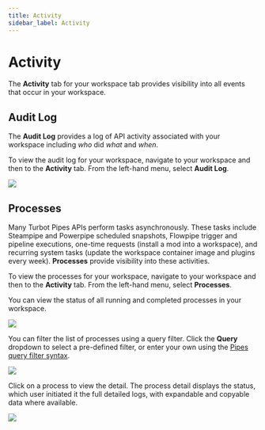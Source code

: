 ```yaml
---
title: Activity
sidebar_label: Activity
---
```


# Activity

The **Activity** tab for your workspace tab provides visibility into all events that occur in your workspace.  

## Audit Log

The **Audit Log** provides a log of API activity associated with your workspace including _who_ did _what_ and _when_.

To view the audit log for your workspace, navigate to your workspace and then to the **Activity** tab.  From the left-hand menu, select **Audit Log**.

![](/images/docs/pipes/workspace_audit_log.png)
<br />


## Processes


Many Turbot Pipes APIs perform tasks asynchronously. These tasks include Steampipe and Powerpipe scheduled snapshots, Flowpipe trigger and pipeline executions, one-time requests (install a mod into a workspace), and recurring system tasks (update the workspace container image and plugins every week). **Processes** provide visibility into these activities.

To view the processes for your workspace, navigate to your workspace and then to the **Activity** tab.  From the left-hand menu, select **Processes**.

You can view the status of all running and completed processes in your workspace.


![](/images/docs/pipes/workspace_process_list.png)

You can filter the list of processes using a query filter.  Click the **Query** dropdown to select a pre-defined filter, or enter your own using the [Pipes query filter syntax](/pipes/docs/reference/query-filter#syntax).


![](/images/docs/pipes/workspace_process_list_filtered.png)


Click on a process to view the detail. The process detail displays the status, which user initiated it the full detailed logs, with expandable and copyable data where available.

![](/images/docs/pipes/process_detail.png)
